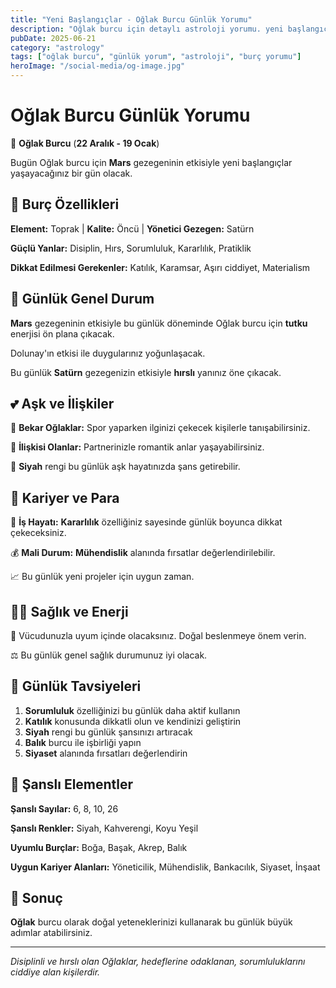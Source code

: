 ```yaml
---
title: "Yeni Başlangıçlar - Oğlak Burcu Günlük Yorumu"
description: "Oğlak burcu için detaylı astroloji yorumu. yeni başlangıçlar konusunda rehberlik."
pubDate: 2025-06-21
category: "astrology"
tags: ["oğlak burcu", "günlük yorum", "astroloji", "burç yorumu"]
heroImage: "/social-media/og-image.jpg"
---
```


# Oğlak Burcu Günlük Yorumu

🐐 **Oğlak Burcu** (**22 Aralık - 19 Ocak**)

Bugün Oğlak burcu için **Mars** gezegeninin etkisiyle yeni başlangıçlar yaşayacağınız bir gün olacak.

## 🌟 Burç Özellikleri

**Element:** Toprak | **Kalite:** Öncü | **Yönetici Gezegen:** Satürn

**Güçlü Yanlar:** Disiplin, Hırs, Sorumluluk, Kararlılık, Pratiklik

**Dikkat Edilmesi Gerekenler:** Katılık, Karamsar, Aşırı ciddiyet, Materialism

## 💫 Günlük Genel Durum

**Mars** gezegeninin etkisiyle bu günlük döneminde Oğlak burcu için **tutku** enerjisi ön plana çıkacak.

Dolunay'ın etkisi ile duygularınız yoğunlaşacak.

Bu günlük **Satürn** gezegenizin etkisiyle **hırslı** yanınız öne çıkacak.

## 💕 Aşk ve İlişkiler

💖 **Bekar Oğlaklar:** Spor yaparken ilginizi çekecek kişilerle tanışabilirsiniz.

💑 **İlişkisi Olanlar:** Partnerinizle romantik anlar yaşayabilirsiniz.

🌹 **Siyah** rengi bu günlük aşk hayatınızda şans getirebilir.

## 💼 Kariyer ve Para

🚀 **İş Hayatı:** **Kararlılık** özelliğiniz sayesinde günlük boyunca dikkat çekeceksiniz.

💰 **Mali Durum:** **Mühendislik** alanında fırsatlar değerlendirilebilir.

📈 Bu günlük yeni projeler için uygun zaman.

## 🏃‍♀️ Sağlık ve Enerji

🌱 Vücudunuzla uyum içinde olacaksınız. Doğal beslenmeye önem verin.

⚖️ Bu günlük genel sağlık durumunuz iyi olacak.

## 🎯 Günlük Tavsiyeleri

1. **Sorumluluk** özelliğinizi bu günlük daha aktif kullanın
2. **Katılık** konusunda dikkatli olun ve kendinizi geliştirin
3. **Siyah** rengi bu günlük şansınızı artıracak
4. **Balık** burcu ile işbirliği yapın
5. **Siyaset** alanında fırsatları değerlendirin

## 🔮 Şanslı Elementler

**Şanslı Sayılar:** 6, 8, 10, 26

**Şanslı Renkler:** Siyah, Kahverengi, Koyu Yeşil

**Uyumlu Burçlar:** Boğa, Başak, Akrep, Balık

**Uygun Kariyer Alanları:** Yöneticilik, Mühendislik, Bankacılık, Siyaset, İnşaat

## 💫 Sonuç

**Oğlak** burcu olarak doğal yeteneklerinizi kullanarak bu günlük büyük adımlar atabilirsiniz.

---

*Disiplinli ve hırslı olan Oğlaklar, hedeflerine odaklanan, sorumluluklarını ciddiye alan kişilerdir.*

